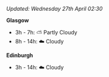*Updated: Wednesday 27th April 02:30*

**Glasgow**

* 3h - 7h: :partly_sunny: Partly Cloudy
* 8h - 14h: :cloud: Cloudy

**Edinburgh**

* 3h - 14h: :cloud: Cloudy
